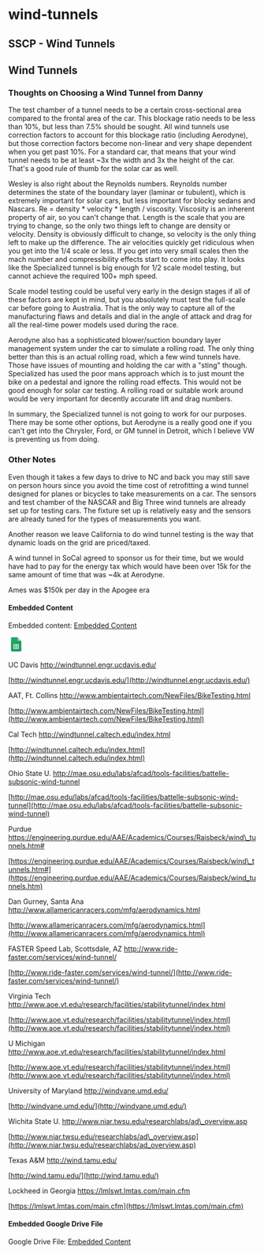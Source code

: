 # wind-tunnels

## SSCP - Wind Tunnels

## Wind Tunnels

### Thoughts on Choosing a Wind Tunnel from Danny

The test chamber of a tunnel needs to be a certain cross-sectional area compared to the frontal area of the car. This blockage ratio needs to be less than 10%, but less than 7.5% should be sought. All wind tunnels use correction factors to account for this blockage ratio (including Aerodyne), but those correction factors become non-linear and very shape dependent when you get past 10%. For a standard car, that means that your wind tunnel needs to be at least \~3x the width and 3x the height of the car. That's a good rule of thumb for the solar car as well.

Wesley is also right about the Reynolds numbers. Reynolds number determines the state of the boundary layer (laminar or tubulent), which is extremely important for solar cars, but less important for blocky sedans and Nascars. Re = density \* velocity \* length / viscosity. Viscosity is an inherent property of air, so you can't change that. Length is the scale that you are trying to change, so the only two things left to change are density or velocity. Density is obviously difficult to change, so velocity is the only thing left to make up the difference. The air velocities quickly get ridiculous when you get into the 1/4 scale or less. If you get into very small scales then the mach number and compressibility effects start to come into play. It looks like the Specialized tunnel is big enough for 1/2 scale model testing, but cannot achieve the required 100+ mph speed.

Scale model testing could be useful very early in the design stages if all of these factors are kept in mind, but you absolutely must test the full-scale car before going to Australia. That is the only way to capture all of the manufacturing flaws and details and dial in the angle of attack and drag for all the real-time power models used during the race.

Aerodyne also has a sophisticated blower/suction boundary layer management system under the car to simulate a rolling road. The only thing better than this is an actual rolling road, which a few wind tunnels have. Those have issues of mounting and holding the car with a "sting" though. Specialized has used the poor mans approach which is to just mount the bike on a pedestal and ignore the rolling road effects. This would not be good enough for solar car testing. A rolling road or suitable work around would be very important for decently accurate lift and drag numbers.

In summary, the Specialized tunnel is not going to work for our purposes. There may be some other options, but Aerodyne is a really good one if you can't get into the Chrysler, Ford, or GM tunnel in Detroit, which I believe VW is preventing us from doing.

### Other Notes

Even though it takes a few days to drive to NC and back you may still save on person hours since you avoid the time cost of retrofitting a wind tunnel designed for planes or bicycles to take measurements on a car. The sensors and test chamber of the NASCAR and Big Three wind tunnels are already set up for testing cars. The fixture set up is relatively easy and the sensors are already tuned for the types of measurements you want.

Another reason we leave California to do wind tunnel testing is the way that dynamic loads on the grid are priced/taxed. &#x20;

A wind tunnel in SoCal agreed to sponsor us for their time, but we would have had to pay for the energy tax which would have been over 15k for the same amount of time that was \~4k at Aerodyne.&#x20;

Ames was $150k per day in the Apogee era

#### Embedded Content

Embedded content: [Embedded Content](./)

![](../../../../../assets/sheets_32dp.png)

UC Davis   http://windtunnel.engr.ucdavis.edu/

[http://windtunnel.engr.ucdavis.edu/](http://windtunnel.engr.ucdavis.edu/)

&#x20;

AAT, Ft. Collins http://www.ambientairtech.com/NewFiles/BikeTesting.html

[http://www.ambientairtech.com/NewFiles/BikeTesting.html](http://www.ambientairtech.com/NewFiles/BikeTesting.html)

&#x20;

Cal Tech  http://windtunnel.caltech.edu/index.html

[http://windtunnel.caltech.edu/index.html](http://windtunnel.caltech.edu/index.html)

&#x20;

Ohio State U.   http://mae.osu.edu/labs/afcad/tools-facilities/battelle-subsonic-wind-tunnel

[http://mae.osu.edu/labs/afcad/tools-facilities/battelle-subsonic-wind-tunnel](http://mae.osu.edu/labs/afcad/tools-facilities/battelle-subsonic-wind-tunnel)

&#x20;

Purdue  https://engineering.purdue.edu/AAE/Academics/Courses/Raisbeck/wind\_tunnels.htm#

[https://engineering.purdue.edu/AAE/Academics/Courses/Raisbeck/wind\_tunnels.htm#](https://engineering.purdue.edu/AAE/Academics/Courses/Raisbeck/wind_tunnels.htm)

&#x20;

Dan Gurney, Santa Ana   http://www.allamericanracers.com/mfg/aerodynamics.html

[http://www.allamericanracers.com/mfg/aerodynamics.html](http://www.allamericanracers.com/mfg/aerodynamics.html)

&#x20;

FASTER Speed Lab, Scottsdale, AZ   http://www.ride-faster.com/services/wind-tunnel/

[http://www.ride-faster.com/services/wind-tunnel/](http://www.ride-faster.com/services/wind-tunnel/)

&#x20;

Virginia Tech  http://www.aoe.vt.edu/research/facilities/stabilitytunnel/index.html

[http://www.aoe.vt.edu/research/facilities/stabilitytunnel/index.html](http://www.aoe.vt.edu/research/facilities/stabilitytunnel/index.html)

&#x20;

U Michigan  http://www.aoe.vt.edu/research/facilities/stabilitytunnel/index.html

[http://www.aoe.vt.edu/research/facilities/stabilitytunnel/index.html](http://www.aoe.vt.edu/research/facilities/stabilitytunnel/index.html)

&#x20;

University of Maryland  http://windvane.umd.edu/

[http://windvane.umd.edu/](http://windvane.umd.edu/)

&#x20;

Wichita State U.  http://www.niar.twsu.edu/researchlabs/ad\_overview.asp

[http://www.niar.twsu.edu/researchlabs/ad\_overview.asp](http://www.niar.twsu.edu/researchlabs/ad_overview.asp)

&#x20;

Texas A\&M  http://wind.tamu.edu/

[http://wind.tamu.edu/](http://wind.tamu.edu/)

&#x20;

Lockheed in Georgia  https://lmlswt.lmtas.com/main.cfm

[https://lmlswt.lmtas.com/main.cfm](https://lmlswt.lmtas.com/main.cfm)

#### Embedded Google Drive File

Google Drive File: [Embedded Content](https://drive.google.com/embeddedfolderview?id=1KPflq2cd9Ye1XQURnsPGD3BJXIVJ7PEY#list)

